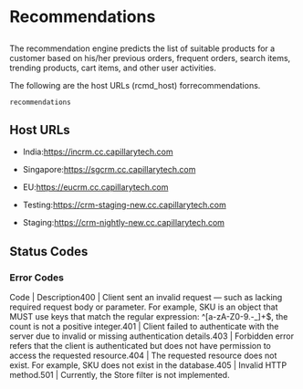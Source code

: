 # Recommendations

## 

The recommendation engine predicts the list of suitable products for a customer based on his/her previous orders, frequent orders, search items, trending products, cart items, and other user activities.

The following are the host URLs (rcmd_host) forrecommendations.

`recommendations`

## Host URLs

- India:https://incrm.cc.capillarytech.com

- Singapore:https://sgcrm.cc.capillarytech.com

- EU:https://eucrm.cc.capillarytech.com

- Testing:https://crm-staging-new.cc.capillarytech.com

- Staging:https://crm-nightly-new.cc.capillarytech.com

## Status Codes

### Error Codes

Code | Description400 | Client sent an invalid request — such as lacking required request body or parameter. For example, SKU is an object that MUST use keys that match the regular expression: ^[a-zA-Z0-9.-_]+$, the count is not a positive integer.401 | Client failed to authenticate with the server due to invalid or missing authentication details.403 | Forbidden error refers that the client is authenticated but does not have permission to access the requested resource.404 | The requested resource does not exist. For example, SKU does not exist in the database.405 | Invalid HTTP method.501 | Currently, the Store filter is not implemented.